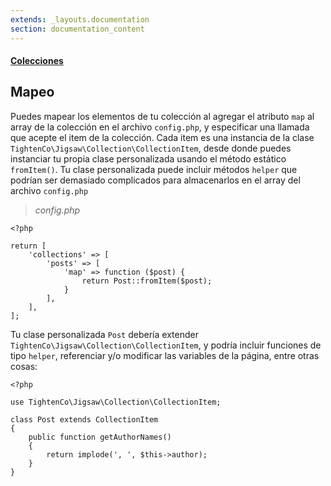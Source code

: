 ```yaml
---
extends: _layouts.documentation
section: documentation_content
---
```


#### [Colecciones](es/docs/collections)
## Mapeo

Puedes mapear los elementos de tu colección al agregar el atributo `map` al array de la colección en el archivo `config.php`, y especificar una llamada que acepte el item de la colección. Cada item es una instancia de la clase `TightenCo\Jigsaw\Collection\CollectionItem`, desde donde puedes instanciar tu propia clase personalizada usando el método estático `fromItem()`. Tu clase personalizada puede incluir métodos `helper` que podrían ser demasiado complicados para almacenarlos en el array del archivo `config.php`

> _config.php_

```
<?php

return [
    'collections' => [
        'posts' => [
            'map' => function ($post) {
                return Post::fromItem($post);
            }
        ],
    ],
];
```

Tu clase personalizada `Post` debería extender `TightenCo\Jigsaw\Collection\CollectionItem`, y podría incluir funciones de tipo `helper`, referenciar y/o modificar las variables de la página, entre otras cosas: 

```
<?php

use TightenCo\Jigsaw\Collection\CollectionItem;

class Post extends CollectionItem
{
    public function getAuthorNames()
    {
        return implode(', ', $this->author);
    }
}
```
